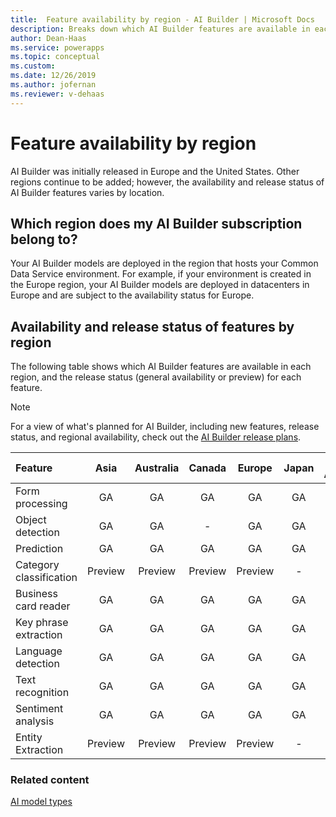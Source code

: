 ```yaml
---
title:  Feature availability by region - AI Builder | Microsoft Docs
description: Breaks down which AI Builder features are available in each region. Lists the release status for each feature by region.
author: Dean-Haas
ms.service: powerapps
ms.topic: conceptual
ms.custom: 
ms.date: 12/26/2019
ms.author: jofernan
ms.reviewer: v-dehaas
---
```


# Feature availability by region

AI Builder was initially released in Europe and the United States. Other regions continue to be added; however, the availability and release status of AI Builder<!--Via Writing Style Guide: "Don't use the possessive form of Microsoft trademarks and product, service, or feature names."--> features varies by location.

## Which region does my AI Builder subscription belong to?

Your AI Builder models are deployed in the region that hosts your Common Data Service environment. For example, if your environment is created in the Europe region, your AI Builder models are deployed in datacenters in Europe and are subject to the availability status for Europe.  

## Availability and release status of features by region

The following table shows which AI Builder features are available in each region, and the release status (general availability or preview) for each feature.  

> [!NOTE]
> For a view of what's planned for AI Builder, including new features, release status, and regional availability, check out the [AI Builder release plans](https://go.microsoft.com/fwlink/?linkid=2102828).

<!--In this table it might be nice to echo the order that the TOC follows, or maybe some other order? Alphabetical?-->
|Feature |Asia |Australia |Canada |Europe |Japan |South America |United Kingdom  |United States |
|:-------|:-------:|:-------:|:-------:|:-------:|:-------:|:-------:|:-------:|:-------:|
|Form processing |GA |GA |GA |GA |GA |GA |GA |GA |
|Object detection|GA |GA |-|GA |GA |-| GA |GA |
|Prediction|GA|GA|GA|GA|GA|GA|GA|GA|
|Category classification|Preview |Preview |Preview |Preview |-|Preview |Preview |Preview |
|Business card reader    |GA|GA |GA|GA|GA |GA|GA |GA|
|Key phrase extraction |GA|GA |GA |GA |GA |GA |GA |GA |
|Language detection |GA |GA |GA |GA |GA |GA |GA |GA |
|Text recognition   |GA |GA |GA |GA |GA |GA |GA |GA |
|Sentiment analysis |GA |GA |GA |GA |GA |GA |GA |GA |
|Entity Extraction |Preview |Preview |Preview |Preview |-|Preview |Preview |Preview |

### Related content

[AI model types](model-types.md)

